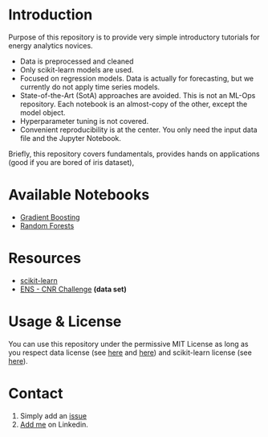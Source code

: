 # Introduction

Purpose of this repository is to provide very simple introductory tutorials for energy analytics novices. 

+ Data is preprocessed and cleaned
+ Only scikit-learn models are used.
+ Focused on regression models. Data is actually for forecasting, but we currently do not apply time series models.
+ State-of-the-Art (SotA) approaches are avoided. This is not an ML-Ops repository. Each notebook is an almost-copy of the other, except the model object.
+ Hyperparameter tuning is not covered.
+ Convenient reproducibility is at the center. You only need the input data file and the Jupyter Notebook.

Briefly, this repository covers fundamentals, provides hands on applications (good if you are bored of iris dataset), 

# Available Notebooks

+ [Gradient Boosting](https://github.com/berkorbay/wind-tutorial/blob/main/sklearn_GradientBoostingRegressor.ipynb)
+ [Random Forests](https://github.com/berkorbay/wind-tutorial/blob/main/sklearn_randomForest.ipynb)

# Resources

+ [scikit-learn](https://scikit-learn.org)
+ [ENS - CNR Challenge](https://challengedata.ens.fr/challenges/34) **(data set)**

# Usage & License

You can use this repository under the permissive MIT License as long as you respect data license (see [here](https://challengedata.ens.fr/terms_of_use) and [here](https://www.etalab.gouv.fr/licence-ouverte-open-licence)) and scikit-learn license (see [here](https://github.com/scikit-learn/scikit-learn/blob/main/COPYING)).

# Contact

1. Simply add an [issue](https://github.com/berkorbay/wind-tutorial/issues?q=is%3Aissue+is%3Aopen+sort%3Aupdated-desc)
2. [Add me](https://www.linkedin.com/in/berkorbay/) on Linkedin.
